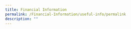 ```yaml
---
title: Financial Information
permalink: /Financial-Information/useful-info/permalink
description: ""
---
```

